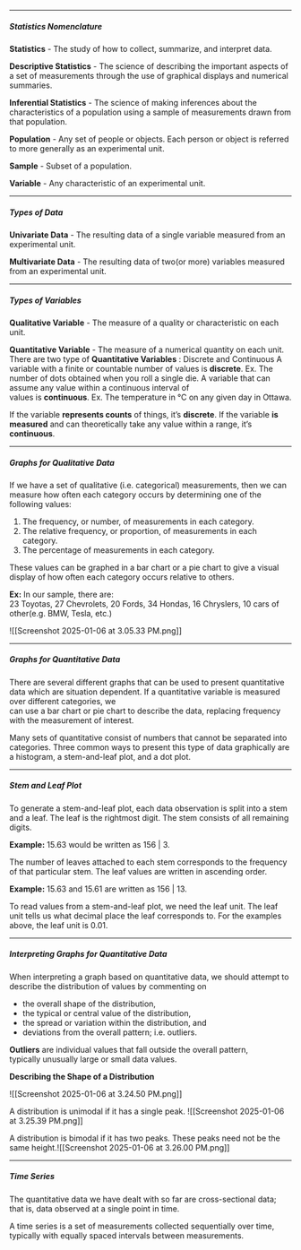 
---
##### Statistics Nomenclature

**Statistics** - The study of how to collect, summarize, and interpret data.

**Descriptive Statistics** - The science of describing the important   aspects of a set of measurements through the use of graphical displays and numerical summaries.

**Inferential Statistics** - The science of making inferences about the characteristics of a population using a sample of measurements drawn from that population.

**Population** - Any set of people or objects. Each person or object is referred to more generally as an experimental unit.

**Sample** - Subset of a population.

**Variable** - Any characteristic of an experimental unit.


---
##### Types of Data

**Univariate Data** - The resulting data of a single variable measured from an experimental unit.

**Multivariate Data** - The resulting data of two(or more) variables measured from an experimental unit.


---
##### Types of Variables

**Qualitative Variable** - The measure of a quality or characteristic on each unit.

**Quantitative Variable** - The measure of a numerical quantity on each unit.
	There are two type of **Quantitative Variables** : Discrete and Continuous
	A variable with a finite or countable number of values is **discrete**.
		Ex. The number of dots obtained when you roll a single die.
	A variable that can assume any value within a continuous interval of  
	values is **continuous**.
		Ex. The temperature in °C on any given day in Ottawa.

If the variable **represents counts** of things, it’s **discrete**.
If the variable **is measured** and can theoretically take any value within a range, it’s **continuous**.

---
##### Graphs for Qualitative Data

If we have a set of qualitative (i.e. categorical) measurements, then we can measure how often each category occurs by determining one of the following values:  
1. The frequency, or number, of measurements in each category.  
2. The relative frequency, or proportion, of measurements in each  
category.  
3. The percentage of measurements in each category.  

These values can be graphed in a bar chart or a pie chart to give a visual display of how often each category occurs relative to others.

**Ex:**
In our sample, there are:  
23 Toyotas, 27 Chevrolets, 20 Fords, 34 Hondas, 16 Chryslers, 10 cars of other(e.g. BMW, Tesla, etc.)

![[Screenshot 2025-01-06 at 3.05.33 PM.png]]


---
##### Graphs for Quantitative Data

There are several different graphs that can be used to present quantitative data which are situation dependent.  If a quantitative variable is measured over different categories, we  
can use a bar chart or pie chart to describe the data, replacing frequency with the measurement of interest.

Many sets of quantitative consist of numbers that cannot be separated into categories. Three common ways to present this type of data graphically are a histogram, a stem-and-leaf plot, and a dot plot.


---
##### Stem and Leaf Plot

To generate a stem-and-leaf plot, each data observation is split into a stem and a leaf. The leaf is the rightmost digit. The stem consists of all remaining digits.  

**Example:** 15.63 would be written as 156 | 3.  

The number of leaves attached to each stem corresponds to the frequency of that particular stem. The leaf values are written in ascending order.  

**Example:** 15.63 and 15.61 are written as 156 | 13.  

To read values from a stem-and-leaf plot, we need the leaf unit. The leaf unit tells us what decimal place the leaf corresponds to. For the examples above, the leaf unit is 0.01.


---
##### Interpreting Graphs for Quantitative Data

When interpreting a graph based on quantitative data, we should attempt to describe the distribution of values by commenting on  
- the overall shape of the distribution,  
- the typical or central value of the distribution,  
- the spread or variation within the distribution, and  
- deviations from the overall pattern; i.e. outliers.  

**Outliers** are individual values that fall outside the overall pattern,  
typically unusually large or small data values.


**Describing the Shape of a Distribution**

![[Screenshot 2025-01-06 at 3.24.50 PM.png]]

A distribution is unimodal if it has a single peak.
![[Screenshot 2025-01-06 at 3.25.39 PM.png]]

A distribution is bimodal if it has two peaks. These peaks need not be the same height.![[Screenshot 2025-01-06 at 3.26.00 PM.png]]


---
##### Time Series

The quantitative data we have dealt with so far are cross-sectional data; that is, data observed at a single point in time.  

A time series is a set of measurements collected sequentially over time, typically with equally spaced intervals between measurements.